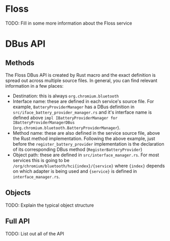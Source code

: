 Floss
======

TODO: Fill in some more information about the Floss service

# DBus API

## Methods

The Floss DBus API is created by Rust macro and the exact definition is spread
out across multiple source files. In general, you can find relevant information
in a few places:

- Destination: this is always `org.chromium.bluetooth`
- Interface name: these are defined in each service's source file. For example,
  `BatteryProviderManager` has a DBus definition in
  `src/iface_battery_provider_manager.rs` and it's interface name is defined
  above `impl IBatteryProviderManager for IBatteryProviderManagerDBus`
  (`org.chromium.bluetooth.BatteryProviderManager`).
- Method name: these are also defined in the service source file, above the Rust
  method implementation. Following the above example, just before the
  `register_battery_provider` implementation is the declaration of its
  corresponding DBus method (`RegisterBatteryProvider`)
- Object path: these are defined in `src/interface_manager.rs`. For most
  services this is going to be `/org/chromium/bluetooth/hci{index}/{service}`
  where `{index}` depends on which adapter is being used and `{service}` is
  defined in `interface_manager.rs`.

## Objects

TODO: Explain the typical object structure

## Full API

TODO: List out all of the API
